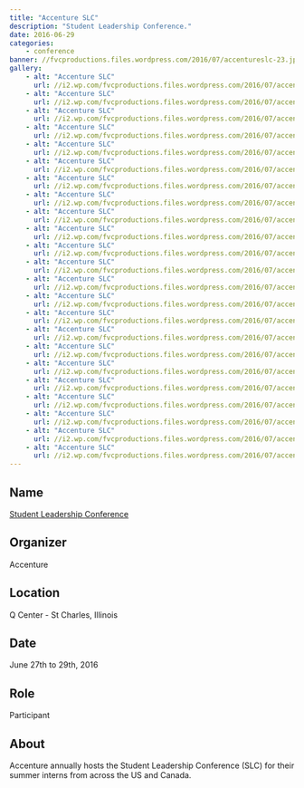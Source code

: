 ```yaml
---
title: "Accenture SLC"
description: "Student Leadership Conference."
date: 2016-06-29
categories:
    - conference
banner: //fvcproductions.files.wordpress.com/2016/07/accentureslc-23.jpg
gallery:
    - alt: "Accenture SLC"
      url: //i2.wp.com/fvcproductions.files.wordpress.com/2016/07/accentureslc-1.jpg
    - alt: "Accenture SLC"
      url: //i2.wp.com/fvcproductions.files.wordpress.com/2016/07/accentureslc-2.jpg
    - alt: "Accenture SLC"
      url: //i2.wp.com/fvcproductions.files.wordpress.com/2016/07/accentureslc-3.jpg
    - alt: "Accenture SLC"
      url: //i2.wp.com/fvcproductions.files.wordpress.com/2016/07/accentureslc-4.jpg
    - alt: "Accenture SLC"
      url: //i2.wp.com/fvcproductions.files.wordpress.com/2016/07/accentureslc-5.jpg
    - alt: "Accenture SLC"
      url: //i2.wp.com/fvcproductions.files.wordpress.com/2016/07/accentureslc-6.jpg
    - alt: "Accenture SLC"
      url: //i2.wp.com/fvcproductions.files.wordpress.com/2016/07/accentureslc-7.jpg
    - alt: "Accenture SLC"
      url: //i2.wp.com/fvcproductions.files.wordpress.com/2016/07/accentureslc-8.jpg
    - alt: "Accenture SLC"
      url: //i2.wp.com/fvcproductions.files.wordpress.com/2016/07/accentureslc-9.jpg
    - alt: "Accenture SLC"
      url: //i2.wp.com/fvcproductions.files.wordpress.com/2016/07/accentureslc-10.jpg
    - alt: "Accenture SLC"
      url: //i2.wp.com/fvcproductions.files.wordpress.com/2016/07/accentureslc-11.jpg
    - alt: "Accenture SLC"
      url: //i2.wp.com/fvcproductions.files.wordpress.com/2016/07/accentureslc-12.jpg
    - alt: "Accenture SLC"
      url: //i2.wp.com/fvcproductions.files.wordpress.com/2016/07/accentureslc-13.jpg
    - alt: "Accenture SLC"
      url: //i2.wp.com/fvcproductions.files.wordpress.com/2016/07/accentureslc-14.jpg
    - alt: "Accenture SLC"
      url: //i2.wp.com/fvcproductions.files.wordpress.com/2016/07/accentureslc-15.jpg
    - alt: "Accenture SLC"
      url: //i2.wp.com/fvcproductions.files.wordpress.com/2016/07/accentureslc-16.jpg
    - alt: "Accenture SLC"
      url: //i2.wp.com/fvcproductions.files.wordpress.com/2016/07/accentureslc-17.jpg
    - alt: "Accenture SLC"
      url: //i2.wp.com/fvcproductions.files.wordpress.com/2016/07/accentureslc-18.jpg
    - alt: "Accenture SLC"
      url: //i2.wp.com/fvcproductions.files.wordpress.com/2016/07/accentureslc-19.jpg
    - alt: "Accenture SLC"
      url: //i2.wp.com/fvcproductions.files.wordpress.com/2016/07/accentureslc-20.jpg
    - alt: "Accenture SLC"
      url: //i2.wp.com/fvcproductions.files.wordpress.com/2016/07/accentureslc-21.jpg
    - alt: "Accenture SLC"
      url: //i2.wp.com/fvcproductions.files.wordpress.com/2016/07/accentureslc-22.jpg
    - alt: "Accenture SLC"
      url: //i2.wp.com/fvcproductions.files.wordpress.com/2016/07/accentureslc-23.jpg
---
```


## Name

<a title="Accenture Student Leadership Conference" href="//www.accenture.com/us-en/careers/student-leadership-conference" target="_blank" rel="noopener">Student Leadership Conference</a>

## Organizer

Accenture

## Location

Q Center - St Charles, Illinois

## Date

June 27th to 29th, 2016

## Role

Participant

## About

Accenture annually hosts the Student Leadership Conference (SLC) for their summer interns from across the US and Canada.
